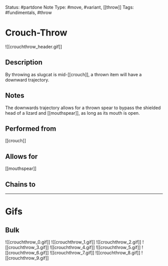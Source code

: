 Status: #partdone
Note Type: #move, #variant, [[throw]]
Tags: #fundimentals, #throw 

# Crouch-Throw
![[crouchthrow_header.gif]]
## Description
By throwing as slugcat is mid-[[crouch]], a thrown item will have a downward trajectory.

## Notes
The downwards trajectory allows for a thrown spear to bypass the shielded head of a lizard and [[mouthspear]], as long as its mouth is open.

## Performed from
[[crouch]]

## Allows for
[[mouthspear]]

## Chains to


___
# Gifs
## Bulk
![[crouchthrow_0.gif]]
![[crouchthrow_1.gif]]
![[crouchthrow_2.gif]]
![[crouchthrow_3.gif]]
![[crouchthrow_4.gif]]
![[crouchthrow_5.gif]]
![[crouchthrow_6.gif]]
![[crouchthrow_7.gif]]
![[crouchthrow_8.gif]]
![[crouchthrow_9.gif]]